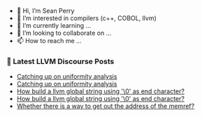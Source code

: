 - 👋 Hi, I’m Sean Perry
- 👀 I’m interested in compilers (c++, COBOL, llvm)
- 🌱 I’m currently learning ...
- 💞️ I’m looking to collaborate on ...
- 📫 How to reach me ...

<!---
s66perry/s66perry is a ✨ special ✨ repository because its `README.md` (this file) appears on your GitHub profile.
You can click the Preview link to take a look at your changes.
--->
### 📕 Latest LLVM Discourse Posts

<!-- DISCOURSE-LLVM:START -->
- [Catching up on uniformity analysis](https://discourse.llvm.org/t/catching-up-on-uniformity-analysis/68403#post_6)
- [Catching up on uniformity analysis](https://discourse.llvm.org/t/catching-up-on-uniformity-analysis/68403#post_5)
- [How build a llvm global string using &#39;\0&#39; as end character?](https://discourse.llvm.org/t/how-build-a-llvm-global-string-using-0-as-end-character/68419#post_4)
- [How build a llvm global string using &#39;\0&#39; as end character?](https://discourse.llvm.org/t/how-build-a-llvm-global-string-using-0-as-end-character/68419#post_3)
- [Whether there is a way to get out the address of the memref?](https://discourse.llvm.org/t/whether-there-is-a-way-to-get-out-the-address-of-the-memref/68356#post_10)
<!-- DISCOURSE-LLVM:END -->
